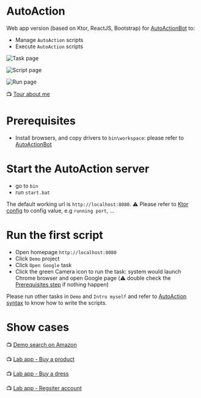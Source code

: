# AutoAction
Web app version (based on Ktor, ReactJS, Bootstrap) for [AutoActionBot](https://github.com/vochithanh/autoactionbot) to:
- Manage `AutoAction` scripts
- Execute `AutoAction` scripts

![Task page](/images/task.png)

![Script page](/images/script.png)

![Run page](/images/run.png)

:tv: [Tour about me](https://youtu.be/4oo4ukb9tLk)

# Prerequisites
- Install browsers, and copy drivers to `bin\workspace`: please refer to [AutoActionBot](https://github.com/vochithanh/autoactionbot)

# Start the AutoAction server
- go to `bin`
- run `start.bat`

The default working url is `http://localhost:8080`.
:warning: Please refer to [Ktor config](https://ktor.io/docs/configurations.html) to config value, e.g `running port`, ...

# Run the first script
- Open homepage `http://localhost:8080`
- Click `Demo` project
- Click `Open Google` task
- Click the green Camera icon to run the task: system would launch Chrome browser and open Google page (:warning: double check the [Prerequisites step](#Prerequisites) if nothing happen)

Please run other tasks in `Demo` and `Intro myself` and refer to [AutoAction syntax](https://github.com/vochithanh/autoactionbot#autoaction-syntax) to know how to write the scripts.

# Show cases

:tv: [Demo search on Amazon](https://youtu.be/YLVLYqCjPn0)

:tv: [Lab app - Buy a product](https://youtu.be/A_MoaVehx68)

:tv: [Lab app - Buy a dress](https://youtu.be/-mJ2KX6f424)

:tv: [Lab app - Regsiter account](https://youtu.be/dYFkBcTAJ7U)